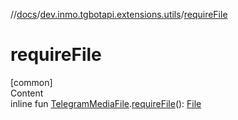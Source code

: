 //[docs](../../index.md)/[dev.inmo.tgbotapi.extensions.utils](index.md)/[requireFile](require-file.md)



# requireFile  
[common]  
Content  
inline fun [TelegramMediaFile](../dev.inmo.tgbotapi.types.files.abstracts/-telegram-media-file/index.md).[requireFile](require-file.md)(): [File](../dev.inmo.tgbotapi.types.files/-file/index.md)  



